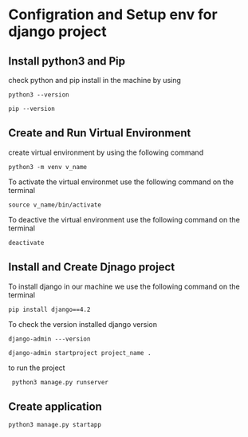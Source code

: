 # Configration and Setup  env for django project

## Install python3 and Pip
check python and pip install in the machine by using 

`python3 --version`

`pip --version`


## Create and Run Virtual Environment
create virtual environment by using the following command

`python3 -m venv v_name`

To activate the virtual environmet use the following command on the terminal

`source v_name/bin/activate`

To deactive the virtual environment use the following command on the terminal

`deactivate`


## Install and Create Djnago project 
To install django in our machine we use the following command on the terminal

 `pip install django==4.2`

 To check the version installed django version

 `django-admin ---version`

 `django-admin startproject project_name .`

 to run the project 

` python3 manage.py runserver`


## Create application
`python3 manage.py startapp`
